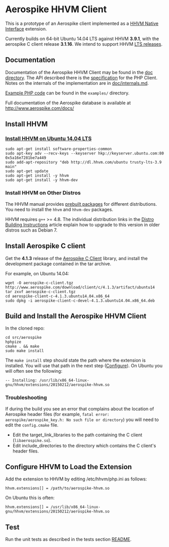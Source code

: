 # Aerospike HHVM Client
This is a prototype of an Aerospike client implemented as a
[HHVM Native Interface](https://github.com/facebook/hhvm/wiki/Extension-API)
extension.

Currently builds on 64-bit Ubuntu 14.04 LTS against HHVM **3.9.1**, with the
aerospike C client release **3.1.16**. We intend to support HHVM
[LTS releases](https://github.com/facebook/hhvm/wiki/Long-term-support-%28LTS%29#lts-releases).

## Documentation

Documentation of the Aerospike HHVM Client may be found in the [doc directory](doc/README.md).
The API described there is the [specification](doc/aerospike.md) for the PHP Client.
Notes on the internals of the implementation are in [doc/internals.md](doc/internals.md).

[Example PHP code](examples/) can be found in the `examples/` directory.

Full documentation of the Aerospike database is available at http://www.aerospike.com/docs/

## Install HHVM

### [Install HHVM on Ubuntu 14.04 LTS](https://github.com/facebook/hhvm/wiki/Prebuilt-packages-on-Ubuntu-14.04)
```
sudo apt-get install software-properties-common
sudo apt-key adv --recv-keys --keyserver hkp://keyserver.ubuntu.com:80 0x5a16e7281be7a449
sudo add-apt-repository "deb http://dl.hhvm.com/ubuntu trusty-lts-3.9 main"
sudo apt-get update
sudo apt-get install -y hhvm
sudo apt-get install -y hhvm-dev
```

### Install HHVM on Other Distros
The HHVM manual provides [prebuilt packages](https://github.com/facebook/hhvm/wiki/Prebuilt-Packages-for-HHVM)
for different distributions. You need to install the `hhvm` and `hhvm-dev`
packages.

HHVM requires `g++` >= 4.8. The individual distribution links in the
[Distro Building Instructions](https://github.com/facebook/hhvm/wiki/Building-and-Installing-HHVM)
article explain how to upgrade to this version in older distros such as
Debian 7.

## Install Aerospike C client
Get the **4.1.3** release of the [Aerospike C Client](http://www.aerospike.com/download/client/c/4.1.3/)
library, and install the development package contained in the tar archive.

For example, on Ubuntu 14.04:

```
wget -O aerospike-c-client.tgz http://www.aerospike.com/download/client/c/4.1.3/artifact/ubuntu14
tar zxvf aerospike-c-client.tgz
cd aerospike-client-c-4.1.3.ubuntu14.04.x86_64
sudo dpkg -i aerospike-client-c-devel-4.1.3.ubuntu14.04.x86_64.deb
```

## Build and Install the Aerospike HHVM Client
In the cloned repo:

```
cd src/aerospike
hphpize
cmake . && make
sudo make install
```

The `make install` step should state the path where the extension is installed.
You will use that path in the next step ([Configure](#configure)). On Ubuntu you
will often see the following:

```
-- Installing: /usr/lib/x86_64-linux-gnu/hhvm/extensions/20150212/aerospike-hhvm.so
```

### Troubleshooting

If during the build you see an error that complains about the location of Aerospike
header files (for example, `fatal error: aerospike/aerospike_key.h: No such
file or directory`) you will need to edit the `config.cmake` file.

* Edit the target\_link\_libraries to the path containing the C client
  (`libaerospike.so`).
* Edit include\_directories to the directory which contains the C client's
  header files.

## Configure HHVM to Load the Extension
Add the extension to HHVM by editing /etc/hhvm/php.ini as follows:
```
hhvm.extensions[] = /path/to/aerospike-hhvm.so
```

On Ubuntu this is often:
```
hhvm.extensions[] = /usr/lib/x86_64-linux-gnu/hhvm/extensions/20150212/aerospike-hhvm.so
```

## Test
Run the unit tests as described in the tests section [README](src/aerospike/tests/README.md).
